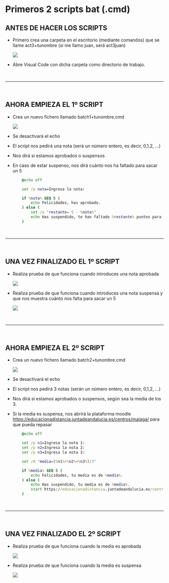 # Primeros 2 scripts bat (.cmd)

## ANTES DE HACER LOS SCRIPTS

- Primero crea una carpeta en el escritorio (mediante comandos) que se llame act3+tunombre (si me llamo juan, será act3juan)

    ![](/content/Screenshot_1.png)

- Abre Visual Code con dicha carpeta como directorio de trabajo.

<br>

---

<br>

## AHORA EMPIEZA EL 1º SCRIPT

- Crea un nuevo fichero llamado batch1+tunombre.cmd

    ![](/content/Screenshot_2.png)

- Se desactivará el echo 
- El script nos pedirá una nota (será un número entero, es decir, 0,1,2, ...)
- Nos dirá si estamos aprobados o suspensos
- En caso de estar suspenso, nos dirá cuánto nos ha faltado para sacar un 5


    ```bat
        @echo off

        set /p nota=Ingresa la nota:

        if %nota% GEQ 5 (
            echo Felicidades, has aprobado.
        ) else (
            set /a "restante= 5 - %nota%"
            echo Has suspendido, te han faltado %restante% puntos para aprobar.
        ) 
    ```

<br>

---

<br>

## UNA VEZ FINALIZADO EL 1º SCRIPT

- Realiza prueba de que funciona cuando introduces una nota aprobada

    ![](/content/Screenshot_3.png)

- Realiza prueba de que funciona cuando introduces una nota suspensa y que nos muestra cuánto nos falta para sacar un 5

    ![](/content/Screenshot_4.png)

<br>

---

<br>

## AHORA EMPIEZA EL 2º SCRIPT

- Crea un nuevo fichero llamado batch2+tunombre.cmd

    ![](/content/Screenshot_5.png)

- Se desactivará el echo
- El script nos pedirá 3 notas (serán un número entero, es decir, 0,1,2, ...)
- Nos dirá si estamos aprobados o suspensos, según sea la media de los 3.
- Si la media es suspensa, nos abrirá la plataforma moodle https://educacionadistancia.juntadeandalucia.es/centros/malaga/ para que pueda repasar

    ```bat
        @echo off

        set /p n1=Ingresa la nota 1: 
        set /p n2=Ingresa la nota 2: 
        set /p n3=Ingresa la nota 3: 

        set /A "media=(%n1%+%n2%+%n3%)/3"

        if %media% GEQ 5 (
            echo Felicidades, tu media es de %media%.
        ) else (
            echo Has suspendido, tu media es de %media%.
            start https://educacionadistancia.juntadeandalucia.es/centros/malaga/
        )    
    ```
<br>

---

<br>

## UNA VEZ FINALIZADO EL 2º SCRIPT

- Realiza prueba de que funciona cuando la media es aprobada

    ![](/content/Screenshot_6.png)
    
- Realiza prueba de que funciona cuando la media es suspensa

    ![](/content/Screenshot_7.png)